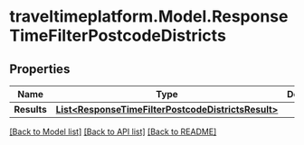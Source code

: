 
# traveltimeplatform.Model.ResponseTimeFilterPostcodeDistricts

## Properties

Name | Type | Description | Notes
------------ | ------------- | ------------- | -------------
**Results** | [**List&lt;ResponseTimeFilterPostcodeDistrictsResult&gt;**](ResponseTimeFilterPostcodeDistrictsResult.md) |  | 

[[Back to Model list]](../README.md#documentation-for-models)
[[Back to API list]](../README.md#documentation-for-api-endpoints)
[[Back to README]](../README.md)

